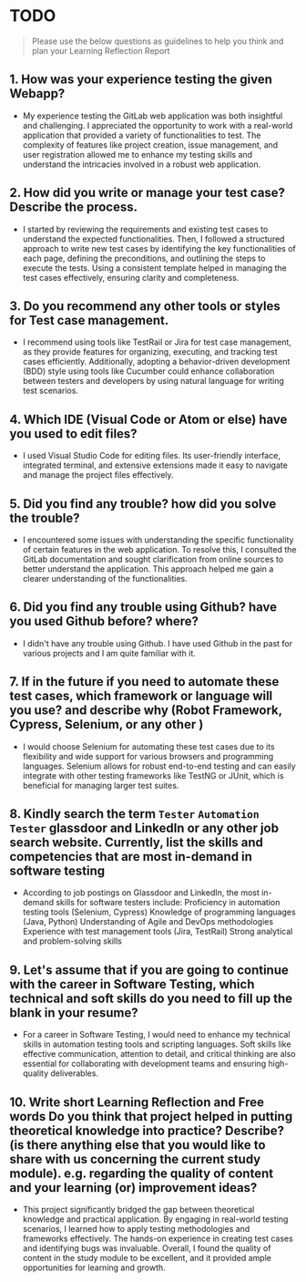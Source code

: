 
# TODO

> Please use the below questions as guidelines to help you think and plan your Learning Reflection Report

## 1. How was your experience testing the given Webapp?
- My experience testing the GitLab web application was both insightful and challenging. I appreciated the opportunity to work with a real-world application that provided a variety of functionalities to test. The complexity of features like project creation, issue management, and user registration allowed me to enhance my testing skills and understand the intricacies involved in a robust web application.
     

## 2. How did you write or manage your test case? Describe the process.
- I started by reviewing the requirements and existing test cases to understand the expected functionalities. Then, I followed a structured approach to write new test cases by identifying the key functionalities of each page, defining the preconditions, and outlining the steps to execute the tests. Using a consistent template helped in managing the test cases effectively, ensuring clarity and completeness.
    

## 3. Do you recommend any other tools or styles for Test case management. 
 - I recommend using tools like TestRail or Jira for test case management, as they provide features for organizing, executing, and tracking test cases efficiently. Additionally, adopting a behavior-driven development (BDD) style using tools like Cucumber could enhance collaboration between testers and developers by using natural language for writing test scenarios.


## 4. Which IDE (Visual Code or Atom or else) have you used to edit files?
- I used Visual Studio Code for editing files. Its user-friendly interface, integrated terminal, and extensive extensions made it easy to navigate and manage the project files effectively.


     
## 5. Did you find any trouble? how did you solve the trouble?
- I encountered some issues with understanding the specific functionality of certain features in the web application. To resolve this, I consulted the GitLab documentation and sought clarification from online sources to better understand the application. This approach helped me gain a clearer understanding of the functionalities.


## 6. Did you find any trouble using Github? have you used Github before? where?
- I didn't have any trouble using Github. I have used Github in the past for various projects and I am quite familiar with it. 
 

      

## 7. If in the future if you need to automate these test cases, which framework or language will you use? and describe why (Robot Framework, Cypress, Selenium, or any other )
- I would choose Selenium for automating these test cases due to its flexibility and wide support for various browsers and programming languages. Selenium allows for robust end-to-end testing and can easily integrate with other testing frameworks like TestNG or JUnit, which is beneficial for managing larger test suites.



## 8. Kindly search the term `Tester` `Automation Tester` glassdoor and LinkedIn or any other job search website. Currently, list the skills and competencies that are most in-demand in software testing
- According to job postings on Glassdoor and LinkedIn, the most in-demand skills for software testers include:
    Proficiency in automation testing tools (Selenium, Cypress)
    Knowledge of programming languages (Java, Python)
    Understanding of Agile and DevOps methodologies
    Experience with test management tools (Jira, TestRail)
    Strong analytical and problem-solving skills



## 9. **Let's assume** that if you are going to continue with the career in Software Testing, which technical and soft skills do you need to fill up the blank in your resume?
- For a career in Software Testing, I would need to enhance my technical skills in automation testing tools and scripting languages. Soft skills like effective communication, attention to detail, and critical thinking are also essential for collaborating with development teams and ensuring high-quality deliverables.




## 10. Write short Learning Reflection and  Free words Do you think that project helped in putting theoretical knowledge into practice? Describe? (is there anything else that you would like to share with us concerning the current study module). e.g. regarding the quality of content and your learning (or) improvement ideas? 
- This project significantly bridged the gap between theoretical knowledge and practical application. By engaging in real-world testing scenarios, I learned how to apply testing methodologies and frameworks effectively. The hands-on experience in creating test cases and identifying bugs was invaluable. Overall, I found the quality of content in the study module to be excellent, and it provided ample opportunities for learning and growth.





 






